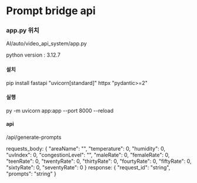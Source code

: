 # Prompt bridge api

### app.py 위치
AI/auto/video_api_system/app.py

python version : 3.12.7

#### 설치
pip install fastapi "uvicorn[standard]" httpx "pydantic>=2"

#### 실행
py -m uvicorn app:app --port 8000 --reload


#### api
/api/generate-prompts

requests_body:
{
  "areaName": "",
  "temperature": 0,
  "humidity": 0,
  "uvIndex": 0,
  "congestionLevel": "",
  "maleRate": 0,
  "femaleRate": 0,
  "teenRate": 0,
  "twentyRate": 0,
  "thirtyRate": 0,
  "fourtyRate": 0,
  "fiftyRate": 0,
  "sixtyRate": 0,
  "seventyRate": 0
}
response:
{
  "request_id": "string",
  "prompts": "string"
}
